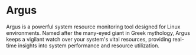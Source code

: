 # Argus
Argus is a powerful system resource monitoring tool designed for Linux environments. Named after the many-eyed giant in Greek mythology, Argus keeps a vigilant watch over your system's vital resources, providing real-time insights into system performance and resource utilization.
